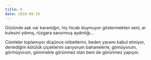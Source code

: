 ```yaml
---
title: K
date: 2010-09-19
---
```


Gözünde aşk var karanlığın, hiç hicab duymuyor göstermekten seni, ar
kulesini yıkmış, rüzgara savurmuş aydınlığı…

Cümleler toplamıyor düşünce nöbetlerini, beden yaramı kabul etmiyor,
derlediğim kötülük çiçeklerini sarıyorum bahanelerle, gömüyorum,
görmüyorum, gömmekle görünmez olan beni de görünmez yapıyor.

